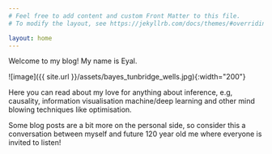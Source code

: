 ```yaml
---
# Feel free to add content and custom Front Matter to this file.
# To modify the layout, see https://jekyllrb.com/docs/themes/#overriding-theme-defaults

layout: home
---
```

Welcome to my blog! My name is Eyal.   

![image]({{ site.url }}/assets/bayes_tunbridge_wells.jpg){:width="200"} 

Here you can read about my love for anything about inference, 
e.g,  causality, information visualisation machine/deep learning 
and other mind blowing techniques like optimisation.  
 
Some blog posts are a bit more on the personal side, so consider this a conversation 
between myself and future 120 year old me where everyone is invited to listen!  